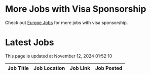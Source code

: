 # More Jobs with Visa Sponsorship

Check out [Europe Jobs](https://github.com/sureshparimi/europejobs#latest-jobs) for more jobs with visa sponsorship.

# Latest Jobs

This page is updated at November 12, 2024 01:52:10

| Job Title | Job Location | Job Link | Job Posted |
| --- | --- | --- | --- |
